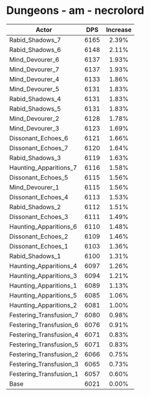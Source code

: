 # Dungeons - am - necrolord
| Actor | DPS | Increase |
|---|:---:|:---:|
|Rabid_Shadows_7|6165|2.39%|
|Rabid_Shadows_6|6148|2.11%|
|Mind_Devourer_6|6137|1.93%|
|Mind_Devourer_7|6137|1.93%|
|Mind_Devourer_4|6133|1.86%|
|Mind_Devourer_5|6131|1.83%|
|Rabid_Shadows_4|6131|1.83%|
|Rabid_Shadows_5|6131|1.83%|
|Mind_Devourer_2|6128|1.78%|
|Mind_Devourer_3|6123|1.69%|
|Dissonant_Echoes_6|6121|1.66%|
|Dissonant_Echoes_7|6120|1.64%|
|Rabid_Shadows_3|6119|1.63%|
|Haunting_Apparitions_7|6116|1.58%|
|Dissonant_Echoes_5|6115|1.56%|
|Mind_Devourer_1|6115|1.56%|
|Dissonant_Echoes_4|6113|1.53%|
|Rabid_Shadows_2|6112|1.51%|
|Dissonant_Echoes_3|6111|1.49%|
|Haunting_Apparitions_6|6110|1.48%|
|Dissonant_Echoes_2|6109|1.46%|
|Dissonant_Echoes_1|6103|1.36%|
|Rabid_Shadows_1|6100|1.31%|
|Haunting_Apparitions_4|6097|1.26%|
|Haunting_Apparitions_3|6094|1.21%|
|Haunting_Apparitions_1|6089|1.13%|
|Haunting_Apparitions_5|6085|1.06%|
|Haunting_Apparitions_2|6081|1.00%|
|Festering_Transfusion_7|6080|0.98%|
|Festering_Transfusion_6|6076|0.91%|
|Festering_Transfusion_4|6071|0.83%|
|Festering_Transfusion_5|6071|0.83%|
|Festering_Transfusion_2|6066|0.75%|
|Festering_Transfusion_3|6065|0.73%|
|Festering_Transfusion_1|6057|0.60%|
|Base|6021|0.00%|
